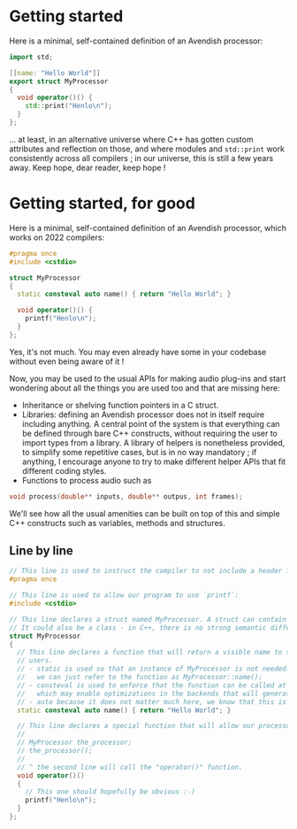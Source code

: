 # Getting started

Here is a minimal, self-contained definition of an Avendish processor:

```cpp
import std;

[[name: "Hello World"]]
export struct MyProcessor
{
  void operator()() { 
    std::print("Henlo\n");
  }
};
```

... at least, in an alternative universe where C++ has gotten custom attributes and reflection on those, 
and where modules and `std::print` work consistently across all compilers ; in our universe, this is still a few years away. Keep hope, dear reader, keep hope !

# Getting started, for good

Here is a minimal, self-contained definition of an Avendish processor, which works on 2022 compilers:

```cpp
#pragma once
#include <cstdio>

struct MyProcessor
{
  static consteval auto name() { return "Hello World"; }

  void operator()() { 
    printf("Henlo\n");
  }
};
```

Yes, it's not much. You may even already have some in your codebase without even being aware of it ! 

Now, you may be used to the usual APIs for making audio plug-ins and start wondering about all the things you are used too and that are missing here: 

- Inheritance or shelving function pointers in a C struct.
- Libraries: defining an Avendish processor does not in itself require including anything. 
  A central point of the system is that everything can be defined through bare C++ constructs, without requiring the user to import types from a library. A library of helpers is nonetheless provided, to simplify some repetitive cases, but is in no way mandatory ; if anything, I encourage anyone to try to make different helper APIs that fit different coding styles.
- Functions to process audio such as
```cpp  
void process(double** inputs, double** outpus, int frames);
```

We'll see how all the usual amenities can be built on top of this and simple C++ constructs such as variables, methods and structures.

## Line by line

```cpp
// This line is used to instruct the compiler to not include a header file multiple times.
#pragma once

// This line is used to allow our program to use `printf`:
#include <cstdio>

// This line declares a struct named MyProcessor. A struct can contain functions, variables, etc.
// It could also be a class - in C++, there is no strong semantic difference between either.
struct MyProcessor
{
  // This line declares a function that will return a visible name to show to our 
  // users.
  // - static is used so that an instance of MyProcessor is not needed: 
  //   we can just refer to the function as MyProcessor::name();
  // - consteval is used to enforce that the function can be called at compile-time, 
  //   which may enable optimizations in the backends that will generate plug-ins.
  // - auto because it does not matter much here, we know that this is a string :-)
  static consteval auto name() { return "Hello World"; }

  // This line declares a special function that will allow our processor to be executed as follows: 
  // 
  // MyProcessor the_processor;
  // the_processor();
  //
  // ^ the second line will call the "operator()" function.
  void operator()() 
  { 
    // This one should hopefully be obvious :-)
    printf("Henlo\n");
  }
};
```
